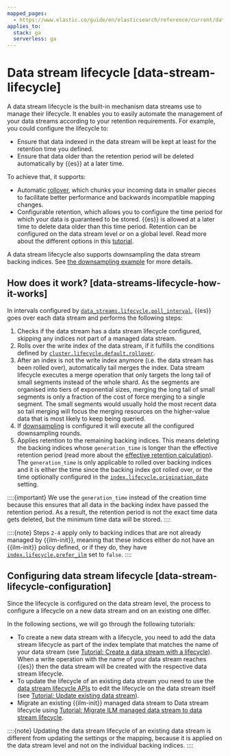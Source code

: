 ```yaml
---
mapped_pages:
  - https://www.elastic.co/guide/en/elasticsearch/reference/current/data-stream-lifecycle.html
applies_to:
  stack: ga
  serverless: ga
---
```


# Data stream lifecycle [data-stream-lifecycle]

A data stream lifecycle is the built-in mechanism data streams use to manage their lifecycle. It enables you to easily automate the management of your data streams according to your retention requirements. For example, you could configure the lifecycle to:

* Ensure that data indexed in the data stream will be kept at least for the retention time you defined.
* Ensure that data older than the retention period will be deleted automatically by {{es}} at a later time.

To achieve that, it supports:

* Automatic [rollover](index-lifecycle-management/rollover.md), which chunks your incoming data in smaller pieces to facilitate better performance and backwards incompatible mapping changes.
* Configurable retention, which allows you to configure the time period for which your data is guaranteed to be stored. {{es}} is allowed at a later time to delete data older than this time period. Retention can be configured on the data stream level or on a global level. Read more about the different options in this [tutorial](data-stream/tutorial-data-stream-retention.md).

A data stream lifecycle also supports downsampling the data stream backing indices. See [the downsampling example](https://www.elastic.co/docs/api/doc/elasticsearch/operation/operation-indices-put-data-lifecycle) for more details.


## How does it work? [data-streams-lifecycle-how-it-works] 

In intervals configured by [`data_streams.lifecycle.poll_interval`](elasticsearch://docs/reference/elasticsearch/configuration-reference/data-stream-lifecycle-settings.md#data-streams-lifecycle-poll-interval), {{es}} goes over each data stream and performs the following steps:

1. Checks if the data stream has a data stream lifecycle configured, skipping any indices not part of a managed data stream.
2. Rolls over the write index of the data stream, if it fulfills the conditions defined by [`cluster.lifecycle.default.rollover`](elasticsearch://docs/reference/elasticsearch/configuration-reference/data-stream-lifecycle-settings.md#cluster-lifecycle-default-rollover).
3. After an index is not the write index anymore (i.e. the data stream has been rolled over), automatically tail merges the index. Data stream lifecycle executes a merge operation that only targets the long tail of small segments instead of the whole shard. As the segments are organised into tiers of exponential sizes, merging the long tail of small segments is only a fraction of the cost of force merging to a single segment. The small segments would usually hold the most recent data so tail merging will focus the merging resources on the higher-value data that is most likely to keep being queried.
4. If [downsampling](https://www.elastic.co/docs/api/doc/elasticsearch/operation/operation-indices-put-data-lifecycle) is configured it will execute all the configured downsampling rounds.
5. Applies retention to the remaining backing indices. This means deleting the backing indices whose `generation_time` is longer than the effective retention period (read more about the [effective retention calculation](data-stream/tutorial-data-stream-retention.md#effective-retention-calculation)). The `generation_time` is only applicable to rolled over backing indices and it is either the time since the backing index got rolled over, or the time optionally configured in the [`index.lifecycle.origination_date`](elasticsearch://docs/reference/elasticsearch/configuration-reference/data-stream-lifecycle-settings.md#index-data-stream-lifecycle-origination-date) setting.

::::{important} 
We use the `generation_time` instead of the creation time because this ensures that all data in the backing index have passed the retention period. As a result, the retention period is not the exact time data gets deleted, but the minimum time data will be stored.
::::


::::{note} 
Steps `2-4` apply only to backing indices that are not already managed by {{ilm-init}}, meaning that these indices either do not have an {{ilm-init}} policy defined, or if they do, they have [`index.lifecycle.prefer_ilm`](elasticsearch://docs/reference/elasticsearch/configuration-reference/data-stream-lifecycle-settings.md#index-lifecycle-prefer-ilm) set to `false`.
::::



## Configuring data stream lifecycle [data-stream-lifecycle-configuration] 

Since the lifecycle is configured on the data stream level, the process to configure a lifecycle on a new data stream and on an existing one differ.

In the following sections, we will go through the following tutorials:

* To create a new data stream with a lifecycle, you need to add the data stream lifecycle as part of the index template that matches the name of your data stream (see [Tutorial: Create a data stream with a lifecycle](data-stream/tutorial-create-data-stream-with-lifecycle.md)). When a write operation with the name of your data stream reaches {{es}} then the data stream will be created with the respective data stream lifecycle.
* To update the lifecycle of an existing data stream you need to use the [data stream lifecycle APIs](https://www.elastic.co/docs/api/doc/elasticsearch/group/endpoint-data-stream) to edit the lifecycle on the data stream itself (see [Tutorial: Update existing data stream](data-stream/tutorial-update-existing-data-stream.md)).
* Migrate an existing {{ilm-init}} managed data stream to Data stream lifecycle using [Tutorial: Migrate ILM managed data stream to data stream lifecycle](data-stream/tutorial-migrate-ilm-managed-data-stream-to-data-stream-lifecycle.md).

::::{note} 
Updating the data stream lifecycle of an existing data stream is different from updating the settings or the mapping, because it is applied on the data stream level and not on the individual backing indices.
::::






